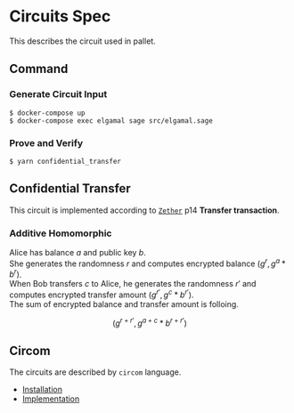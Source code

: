 # Circuits Spec
This describes the circuit used in pallet.

## Command

### Generate Circuit Input

```
$ docker-compose up
$ docker-compose exec elgamal sage src/elgamal.sage
```

### Prove and Verify

```
$ yarn confidential_transfer
```

## Confidential Transfer
This circuit is implemented according to [`Zether`](https://crypto.stanford.edu/~buenz/papers/zether.pdf) p14 **Transfer transaction**.

### Additive Homomorphic
Alice has balance $a$ and public key $b$.  
She generates the randomness $r$ and computes encrypted balance $(g^r, g^a * b^r)$.  
When Bob transfers $c$ to Alice, he generates the randomness $r'$ and computes encrypted transfer amount $(g^{r'}, g^c * b^{r'})$.  
The sum of encrypted balance and transfer amount is folloing.

$$
(g^{r + r'}, g^{a + c} * b^{r + r'})
$$

## Circom
The circuits are described by `circom` language.

- [Installation](https://docs.circom.io/getting-started/installation/)
- [Implementation](https://github.com/iden3/circom)
